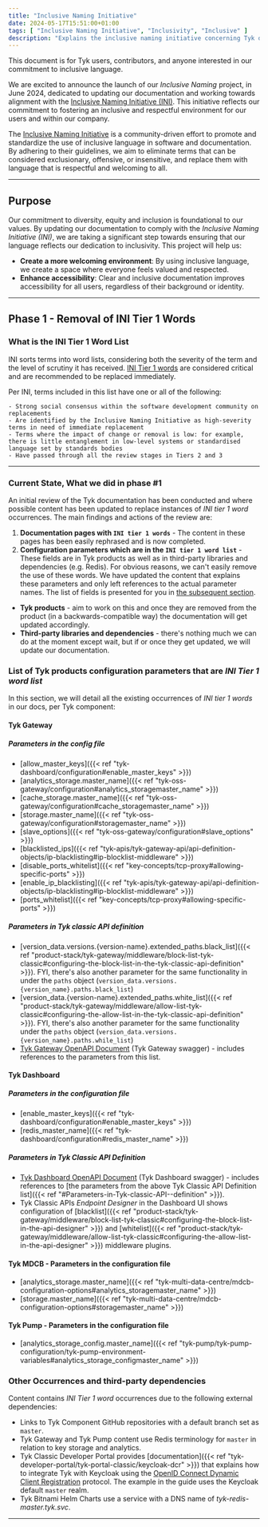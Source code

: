 ```yaml
---
title: "Inclusive Naming Initiative"
date: 2024-05-17T15:51:00+01:00
tags: [ "Inclusive Naming Initiative", "Inclusivity", "Inclusive" ]
description: "Explains the inclusive naming initiative concerning Tyk docs"
---
```


This document is for Tyk users, contributors, and anyone interested in our commitment to inclusive language.

We are excited to announce the launch of our *Inclusive Naming* project, in June 2024, dedicated to updating our documentation and working towards alignment with the [Inclusive Naming Initiative (INI)](https://inclusivenaming.org). This initiative reflects our commitment to fostering an inclusive and respectful environment for our users and within our company.

The [Inclusive Naming Initiative](https://inclusivenaming.org/) is a community-driven effort to promote and standardize the use of inclusive language in software and documentation. By adhering to their guidelines, we aim to eliminate terms that can be considered exclusionary, offensive, or insensitive, and replace them with language that is respectful and welcoming to all.

---

## Purpose

Our commitment to diversity, equity and inclusion is foundational to our values. By updating our documentation to comply with the *Inclusive Naming Initiative (INI)*, we are taking a significant step towards ensuring that our language reflects our dedication to inclusivity. This project will help us:

- **Create a more welcoming environment**: By using inclusive language, we create a space where everyone feels valued and respected.
- **Enhance accessibility**: Clear and inclusive documentation improves accessibility for all users, regardless of their background or identity.

---

## Phase 1 - Removal of INI Tier 1 Words

### What is the INI Tier 1 Word List
INI sorts terms into word lists, considering both the severity of the term and the level of scrutiny it has received. [INI Tier 1 words](https://inclusivenaming.org/word-lists/tier-1) are considered critical and are recommended to be replaced immediately.

Per INI, terms included in this list have one or all of the following:

```
- Strong social consensus within the software development community on replacements
- Are identified by the Inclusive Naming Initiative as high-severity terms in need of immediate replacement
- Terms where the impact of change or removal is low: for example, there is little entanglement in low-level systems or standardised language set by standards bodies
- Have passed through all the review stages in Tiers 2 and 3
```
---

### Current State, What we did in phase #1

An initial review of the Tyk documentation has been conducted and where possible content has been updated to replace instances of *INI tier 1 word* occurrences.
The main findings and actions of the review are:
1. **Documentation pages with `INI tier 1 words`** - The content in these pages has been easily rephrased and is now completed.
2. **Configuration parameters which are in the `INI tier 1 word list`** - These fields are in Tyk products as well as in third-party libraries and dependencies (e.g. Redis). For obvious reasons, we can't easily remove the use of these words. We have updated the content that explains these parameters and only left references to the actual parameter names. The list of fields is presented for you in [the subsequent section](#Product-Configuration-Parameters).
  - **Tyk products** - aim to work on this and once they are removed from the product (in a backwards-compatible way) the documentation will get updated accordingly.
  - **Third-party libraries and dependencies** - there's nothing much we can do at the moment except wait, but if or once they get updated, we will update our documentation.

### List of Tyk products configuration parameters that are *INI Tier 1 word list*

In this section, we will detail all the existing occurrences of *INI tier 1 words* in our docs, per Tyk component:

#### Tyk Gateway

##### Parameters in the config file
- [allow_master_keys]({{< ref "tyk-dashboard/configuration#enable_master_keys" >}})
- [analytics_storage.master_name]({{< ref "tyk-oss-gateway/configuration#analytics_storagemaster_name" >}})
- [cache_storage.master_name]({{< ref "tyk-oss-gateway/configuration#cache_storagemaster_name" >}})
- [storage.master_name]({{< ref "tyk-oss-gateway/configuration#storagemaster_name" >}})
- [slave_options]({{< ref "tyk-oss-gateway/configuration#slave_options" >}})
- [blacklisted_ips]({{< ref "tyk-apis/tyk-gateway-api/api-definition-objects/ip-blacklisting#ip-blocklist-middleware" >}})
- [disable_ports_whitelist]({{< ref "key-concepts/tcp-proxy#allowing-specific-ports" >}})
- [enable_ip_blacklisting]({{< ref "tyk-apis/tyk-gateway-api/api-definition-objects/ip-blacklisting#ip-blocklist-middleware" >}})
- [ports_whitelist]({{< ref "key-concepts/tcp-proxy#allowing-specific-ports" >}})

##### Parameters in Tyk classic API definition
- [version_data.versions.{version-name}.extended_paths.black_list]({{< ref "product-stack/tyk-gateway/middleware/block-list-tyk-classic#configuring-the-block-list-in-the-tyk-classic-api-definition" >}}). FYI, there's also another parameter for the same functionality in under the `paths` object (`version_data.versions.{version_name}.paths.black_list`)
- [version_data.{version-name}.extended_paths.white_list]({{< ref "product-stack/tyk-gateway/middleware/allow-list-tyk-classic#configuring-the-allow-list-in-the-tyk-classic-api-definition" >}}). FYI, there's also another parameter for the same functionality under the `paths` object (`version_data.versions.{version_name}.paths.while_list`)
- [Tyk Gateway OpenAPI Document](https://github.com/TykTechnologies/tyk-docs/blob/master/tyk-docs/assets/others/gateway-swagger.yml) (Tyk Gateway swagger) - includes references to the parameters from this list. 

#### Tyk Dashboard

##### Parameters in the configuration file
- [enable_master_keys]({{< ref "tyk-dashboard/configuration#enable_master_keys" >}})
- [redis_master_name]({{< ref "tyk-dashboard/configuration#redis_master_name" >}})

##### Parameters in Tyk Classic API Definition 
- [Tyk Dashboard OpenAPI Document](https://github.com/TykTechnologies/tyk-docs/blob/master/tyk-docs/assets/others/dashboard-swagger.yml) (Tyk Dashboard swagger) - includes references to [the parameters from the above Tyk Classic API Definition list]({{< ref "#Parameters-in-Tyk-classic-API--definition" >}}).
-  Tyk Classic APIs *Endpoint Designer* in the Dashboard UI shows configuration of [blacklist]({{< ref "product-stack/tyk-gateway/middleware/block-list-tyk-classic#configuring-the-block-list-in-the-api-designer" >}}) and [whitelist]({{< ref "product-stack/tyk-gateway/middleware/allow-list-tyk-classic#configuring-the-allow-list-in-the-api-designer" >}}) middleware plugins.
    
#### Tyk MDCB - Parameters in the configuration file
- [analytics_storage.master_name]({{< ref "tyk-multi-data-centre/mdcb-configuration-options#analytics_storagemaster_name" >}})
- [storage.master_name]({{< ref "tyk-multi-data-centre/mdcb-configuration-options#storagemaster_name" >}})

#### Tyk Pump - Parameters in the configuration file
- [analytics_storage_config.master_name]({{< ref "tyk-pump/tyk-pump-configuration/tyk-pump-environment-variables#analytics_storage_configmaster_name" >}})

### Other Occurrences and third-party dependencies
Content contains *INI Tier 1 word* occurrences due to the following external dependencies:
- Links to Tyk Component GitHub repositories with a default branch set as `master`. 
- Tyk Gateway and Tyk Pump content use Redis terminology for `master` in relation to key storage and analytics. 
- Tyk Classic Developer Portal provides [documentation]({{< ref "tyk-developer-portal/tyk-portal-classic/keycloak-dcr" >}}) that explains how to integrate Tyk with Keycloak using the [OpenID Connect Dynamic Client Registration](https://tools.ietf.org/html/rfc7591) protocol. The example in the guide uses the Keycloak default `master` realm.
- Tyk Bitnami Helm Charts use a service with a DNS name of *tyk-redis-master.tyk.svc*.

---
